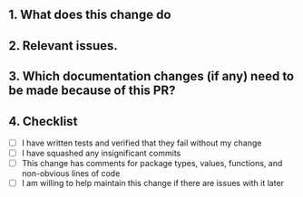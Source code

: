 ## 1. What does this change do


## 2. Relevant issues.


## 3. Which documentation changes (if any) need to be made because of this PR?


## 4. Checklist

- [ ] I have written tests and verified that they fail without my change
- [ ] I have squashed any insignificant commits
- [ ] This change has comments for package types, values, functions, and non-obvious lines of code
- [ ] I am willing to help maintain this change if there are issues with it later